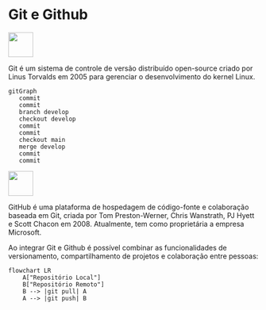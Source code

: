 # Git e Github

<img src="https://git-scm.com/images/logos/downloads/Git-Icon-1788C.png" width="50"/>

Git é um sistema de controle de versão distribuído open-source criado por Linus Torvalds em 2005 para gerenciar o desenvolvimento do kernel Linux.

```mermaid
gitGraph
   commit
   commit
   branch develop
   checkout develop
   commit
   commit
   checkout main
   merge develop
   commit
   commit
```

<img src="https://github.com/user-attachments/assets/dfbd3220-149a-41fb-b694-0cfa36d14ae8" width="50"/>

GitHub é uma plataforma de hospedagem de código-fonte e colaboração baseada em Git, criada por Tom Preston-Werner, Chris Wanstrath, PJ Hyett e Scott Chacon em 2008. Atualmente, tem como proprietária a empresa Microsoft.

Ao integrar Git e Github é possível combinar as funcionalidades de versionamento, compartilhamento de projetos e colaboração entre pessoas:

```mermaid
flowchart LR
    A["Repositório Local"]
    B["Repositório Remoto"]
    B --> |git pull| A
    A --> |git push| B
```
